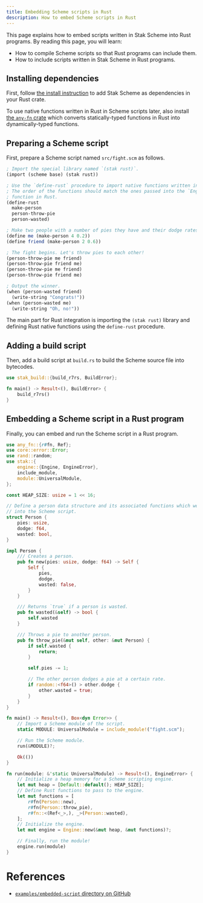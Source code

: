 ```yaml
---
title: Embedding Scheme scripts in Rust
description: How to embed Scheme scripts in Rust
---
```


This page explains how to embed scripts written in Stak Scheme into Rust programs. By reading this page, you will learn:

- How to compile Scheme scripts so that Rust programs can include them.
- How to include scripts written in Stak Scheme in Rust programs.

## Installing dependencies

First, follow [the install instruction](install#libraries) to add Stak Scheme as dependencies in your Rust crate.

To use native functions written in Rust in Scheme scripts later, also install [the `any-fn` crate](https://crates.io/crates/any-fn) which converts statically-typed functions in Rust into dynamically-typed functions.

## Preparing a Scheme script

First, prepare a Scheme script named `src/fight.scm` as follows.

```scheme
; Import the special library named `(stak rust)`.
(import (scheme base) (stak rust))

; Use the `define-rust` procedure to import native functions written in Rust.
; The order of the functions should match the ones passed into the `Engine::new()`
; function in Rust.
(define-rust
  make-person
  person-throw-pie
  person-wasted)

; Make two people with a number of pies they have and their dodge rates.
(define me (make-person 4 0.2))
(define friend (make-person 2 0.6))

; The fight begins. Let's throw pies to each other!
(person-throw-pie me friend)
(person-throw-pie friend me)
(person-throw-pie me friend)
(person-throw-pie friend me)

; Output the winner.
(when (person-wasted friend)
  (write-string "Congrats!"))
(when (person-wasted me)
  (write-string "Oh, no!"))
```

The main part for Rust integration is importing the `(stak rust)` library and defining Rust native functions using the `define-rust` procedure.

## Adding a build script

Then, add a build script at `build.rs` to build the Scheme source file
into bytecodes.

```rust no_run
use stak_build::{build_r7rs, BuildError};

fn main() -> Result<(), BuildError> {
    build_r7rs()
}
```

## Embedding a Scheme script in a Rust program

Finally, you can embed and run the Scheme script in a Rust program.

```rust
use any_fn::{r#fn, Ref};
use core::error::Error;
use rand::random;
use stak::{
    engine::{Engine, EngineError},
    include_module,
    module::UniversalModule,
};

const HEAP_SIZE: usize = 1 << 16;

// Define a person data structure and its associated functions which we include
// into the Scheme script.
struct Person {
    pies: usize,
    dodge: f64,
    wasted: bool,
}

impl Person {
    /// Creates a person.
    pub fn new(pies: usize, dodge: f64) -> Self {
        Self {
            pies,
            dodge,
            wasted: false,
        }
    }

    /// Returns `true` if a person is wasted.
    pub fn wasted(&self) -> bool {
        self.wasted
    }

    /// Throws a pie to another person.
    pub fn throw_pie(&mut self, other: &mut Person) {
        if self.wasted {
            return;
        }

        self.pies -= 1;

        // The other person dodges a pie at a certain rate.
        if random::<f64>() > other.dodge {
            other.wasted = true;
        }
    }
}

fn main() -> Result<(), Box<dyn Error>> {
    // Import a Scheme module of the script.
    static MODULE: UniversalModule = include_module!("fight.scm");

    // Run the Scheme module.
    run(&MODULE)?;

    Ok(())
}

fn run(module: &'static UniversalModule) -> Result<(), EngineError> {
    // Initialize a heap memory for a Scheme scripting engine.
    let mut heap = [Default::default(); HEAP_SIZE];
    // Define Rust functions to pass to the engine.
    let mut functions = [
        r#fn(Person::new),
        r#fn(Person::throw_pie),
        r#fn::<(Ref<_>,), _>(Person::wasted),
    ];
    // Initialize the engine.
    let mut engine = Engine::new(&mut heap, &mut functions)?;

    // Finally, run the module!
    engine.run(module)
}
```

# References

- [`examples/embedded-script` directory on GitHub](https://github.com/raviqqe/stak/tree/main/examples/embedded-script)
